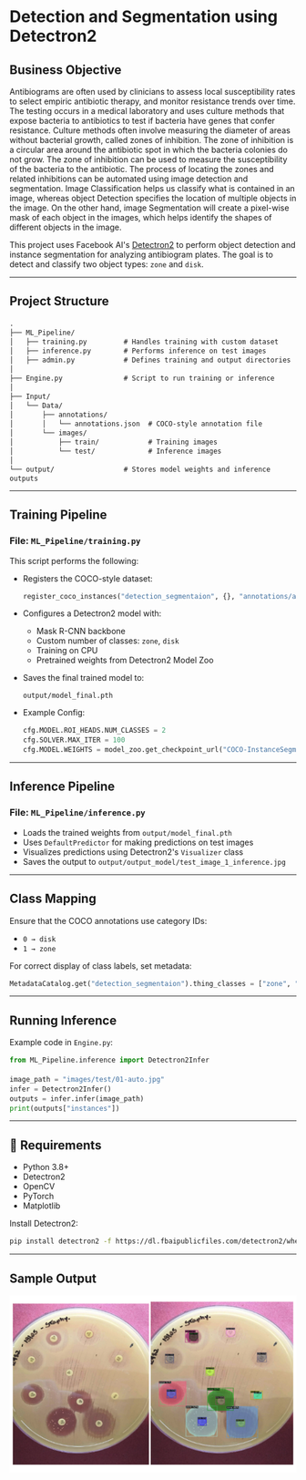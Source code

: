 
# Detection and Segmentation using Detectron2

## Business Objective

Antibiograms are often used by clinicians to assess local susceptibility rates to select
empiric antibiotic therapy, and monitor resistance trends over time. The testing occurs
in a medical laboratory and uses culture methods that expose bacteria to antibiotics
to test if bacteria have genes that confer resistance. Culture methods often involve
measuring the diameter of areas without bacterial growth, called zones of inhibition.
The zone of inhibition is a circular area around the antibiotic spot in which the bacteria
colonies do not grow. The zone of inhibition can be used to measure the susceptibility
of the bacteria to the antibiotic. The process of locating the zones and related
inhibitions can be automated using image detection and segmentation.
Image Classification helps us classify what is contained in an image, whereas object
Detection specifies the location of multiple objects in the image. On the other hand,
image Segmentation will create a pixel-wise mask of each object in the images, which
helps identify the shapes of different objects in the image.

This project uses Facebook AI's [Detectron2](https://github.com/facebookresearch/detectron2) to perform object detection and instance segmentation for analyzing antibiogram plates. The goal is to detect and classify two object types: `zone` and `disk`.

---

## Project Structure

```
.
├── ML_Pipeline/
│   ├── training.py         # Handles training with custom dataset
│   ├── inference.py        # Performs inference on test images
│   ├── admin.py            # Defines training and output directories
│
├── Engine.py               # Script to run training or inference
│
├── Input/
│   └── Data/
│       ├── annotations/
│       │   └── annotations.json  # COCO-style annotation file
│       └── images/
│           ├── train/            # Training images
│           └── test/             # Inference images
│
└── output/                 # Stores model weights and inference outputs

```

---

## Training Pipeline

### File: `ML_Pipeline/training.py`

This script performs the following:

- Registers the COCO-style dataset:
  ```python
  register_coco_instances("detection_segmentaion", {}, "annotations/annotations.json", "images/train")
  ```

- Configures a Detectron2 model with:
  - Mask R-CNN backbone
  - Custom number of classes: `zone`, `disk`
  - Training on CPU
  - Pretrained weights from Detectron2 Model Zoo

- Saves the final trained model to:
  ```
  output/model_final.pth
  ```

- Example Config:
  ```python
  cfg.MODEL.ROI_HEADS.NUM_CLASSES = 2
  cfg.SOLVER.MAX_ITER = 100
  cfg.MODEL.WEIGHTS = model_zoo.get_checkpoint_url("COCO-InstanceSegmentation/mask_rcnn_R_50_FPN_3x.yaml")
  ```

---

## Inference Pipeline

### File: `ML_Pipeline/inference.py`

- Loads the trained weights from `output/model_final.pth`
- Uses `DefaultPredictor` for making predictions on test images
- Visualizes predictions using Detectron2's `Visualizer` class
- Saves the output to `output/output_model/test_image_1_inference.jpg`

---

## Class Mapping

Ensure that the COCO annotations use category IDs:
- `0 → disk`
- `1 → zone`

For correct display of class labels, set metadata:

```python
MetadataCatalog.get("detection_segmentaion").thing_classes = ["zone", "disk"]
```

---

## Running Inference

Example code in `Engine.py`:

```python
from ML_Pipeline.inference import Detectron2Infer

image_path = "images/test/01-auto.jpg"
infer = Detectron2Infer()
outputs = infer.infer(image_path)
print(outputs["instances"])
```

---

## 🚀 Requirements

- Python 3.8+
- Detectron2
- OpenCV
- PyTorch
- Matplotlib

Install Detectron2:
```bash
pip install detectron2 -f https://dl.fbaipublicfiles.com/detectron2/wheels/cu118/torch2.0/index.html
```

---

## Sample Output
![Sample Output](antibio.png)
